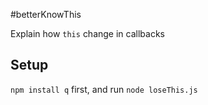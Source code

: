 #betterKnowThis

Explain how `this` change in callbacks

## Setup

`npm install q` first, and run `node loseThis.js`
